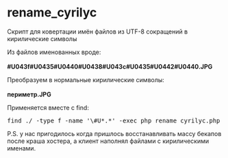 rename_cyrilyc
==============

Скрипт для ковертации имён файлов из UTF-8 сокращений в кирилические символы

Из файлов именованных вроде: <br>	
<b>#U043f#U0435#U0440#U0438#U043c#U0435#U0442#U0440.JPG</b>

Преобразуем в нормальные кирилические символы:<br>	
<b>периметр.JPG</b>

Применяется вместе с find:
<pre>find ./ -type f -name '\#U*.*' -exec php rename_cyrilyc.php {} \;</pre>

P.S. у нас пригодилось когда пришлось восстанавливать массу бекапов после краша хостера, а клиент наполнял файлами с кирилическими именами.
